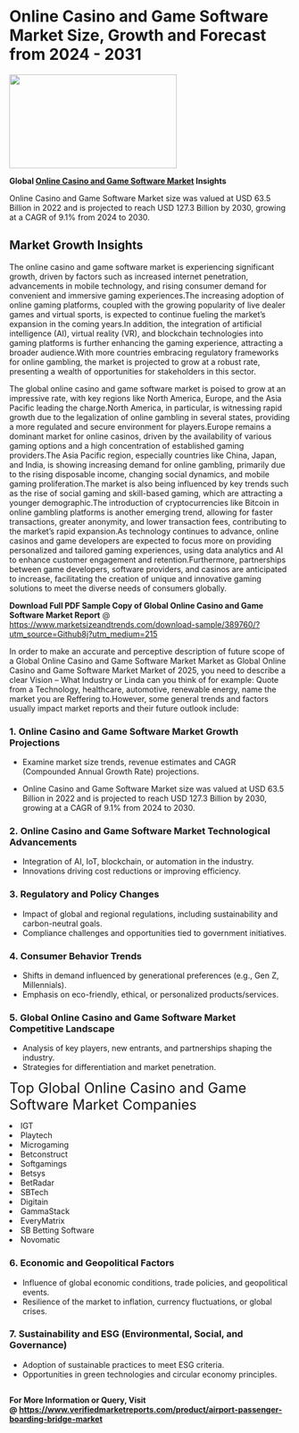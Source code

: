 <H1>Online Casino and Game Software Market Size, Growth and Forecast from 2024 - 2031</H1><img class="aligncenter size-medium wp-image-584254" src="https://thirdeyenews.in/wp-content/uploads/2024/09/Global-Market-Research-300x168.jpeg" alt="" width="300" height="168" /><p><strong>Global&nbsp;<a href="https://www.marketsizeandtrends.com/download-sample/389760/?utm_source=Github8j?utm_medium=215">Online Casino and Game Software Market</a> Insights</strong></p><p>Online Casino and Game Software Market size was valued at USD 63.5 Billion in 2022 and is projected to reach USD 127.3 Billion by 2030, growing at a CAGR of 9.1% from 2024 to 2030.</p><p><h2>Market Growth Insights</h2> <p>The online casino and game software market is experiencing significant growth, driven by factors such as increased internet penetration, advancements in mobile technology, and rising consumer demand for convenient and immersive gaming experiences.The increasing adoption of online gaming platforms, coupled with the growing popularity of live dealer games and virtual sports, is expected to continue fueling the market’s expansion in the coming years.In addition, the integration of artificial intelligence (AI), virtual reality (VR), and blockchain technologies into gaming platforms is further enhancing the gaming experience, attracting a broader audience.With more countries embracing regulatory frameworks for online gambling, the market is projected to grow at a robust rate, presenting a wealth of opportunities for stakeholders in this sector.</p> <p>The global online casino and game software market is poised to grow at an impressive rate, with key regions like North America, Europe, and the Asia Pacific leading the charge.North America, in particular, is witnessing rapid growth due to the legalization of online gambling in several states, providing a more regulated and secure environment for players.Europe remains a dominant market for online casinos, driven by the availability of various gaming options and a high concentration of established gaming providers.The Asia Pacific region, especially countries like China, Japan, and India, is showing increasing demand for online gambling, primarily due to the rising disposable income, changing social dynamics, and mobile gaming proliferation.The market is also being influenced by key trends such as the rise of social gaming and skill-based gaming, which are attracting a younger demographic.The introduction of cryptocurrencies like Bitcoin in online gambling platforms is another emerging trend, allowing for faster transactions, greater anonymity, and lower transaction fees, contributing to the market’s rapid expansion.As technology continues to advance, online casinos and game developers are expected to focus more on providing personalized and tailored gaming experiences, using data analytics and AI to enhance customer engagement and retention.Furthermore, partnerships between game developers, software providers, and casinos are anticipated to increase, facilitating the creation of unique and innovative gaming solutions to meet the diverse needs of consumers globally.<p><span class=""><strong>Download Full PDF Sample Copy of Global Online Casino and Game Software Market Report</strong> @ <a href="https://www.marketsizeandtrends.com/download-sample/389760/?utm_source=Github8j?utm_medium=215" target="_blank">https://www.marketsizeandtrends.com/download-sample/389760/?utm_source=Github8j?utm_medium=215</a></span></p><p>In order to make an accurate and perceptive description of future scope of a Global&nbsp;Online Casino and Game Software Market Market as Global&nbsp;Online Casino and Game Software Market Market of 2025, you need to describe a clear Vision &ndash; What Industry or Linda can you think of for example: Quote from a Technology, healthcare, automotive, renewable energy, name the market you are Reffering to.However, some general trends and factors usually impact market reports and their future outlook include:</p><h3>1.&nbsp;<strong>Online Casino and Game Software Market Growth Projections</strong></h3><ul><li>Examine market size trends, revenue estimates and CAGR (Compounded Annual Growth Rate) projections.</li><li><p>Online Casino and Game Software Market size was valued at USD 63.5 Billion in 2022 and is projected to reach USD 127.3 Billion by 2030, growing at a CAGR of 9.1% from 2024 to 2030.</p></li></ul><h3>2.&nbsp;<strong>Online Casino and Game Software Market Technological Advancements</strong></h3><ul><li>Integration of AI, IoT, blockchain, or automation in the industry.</li><li>Innovations driving cost reductions or improving efficiency.</li></ul><h3>3.&nbsp;<strong>Regulatory and Policy Changes</strong></h3><ul><li>Impact of global and regional regulations, including sustainability and carbon-neutral goals.</li><li>Compliance challenges and opportunities tied to government initiatives.</li></ul><h3>4.&nbsp;<strong>Consumer Behavior Trends</strong></h3><ul><li>Shifts in demand influenced by generational preferences (e.g., Gen Z, Millennials).</li><li>Emphasis on eco-friendly, ethical, or personalized products/services.</li></ul><h3>5.&nbsp;<strong>Global Online Casino and Game Software Market Competitive Landscape</strong></h3><ul><li>Analysis of key players, new entrants, and partnerships shaping the industry.</li><li>Strategies for differentiation and market penetration.</li></ul><p data-pm-slice="1 1 []"><span style="color: inherit; font-family: inherit; font-size: 25px;">Top Global Online Casino and Game Software Market Companies</span></p><div class="" data-test-id=""><p><li>IGT</li><li> Playtech</li><li> Microgaming</li><li> Betconstruct</li><li> Softgamings</li><li> Betsys</li><li> BetRadar</li><li> SBTech</li><li> Digitain</li><li> GammaStack</li><li> EveryMatrix</li><li> SB Betting Software</li><li> Novomatic</li></p></div><h3>6.&nbsp;<strong>Economic and Geopolitical Factors</strong></h3><ul><li>Influence of global economic conditions, trade policies, and geopolitical events.</li><li>Resilience of the market to inflation, currency fluctuations, or global crises.</li></ul><h3>7.&nbsp;<strong>Sustainability and ESG (Environmental, Social, and Governance)</strong></h3><ul><li>Adoption of sustainable practices to meet ESG criteria.</li><li>Opportunities in green technologies and circular economy principles.</li></ul><h2><strong style="font-size: 14px;">For More Information or Query, Visit @&nbsp;</strong><a style="background-color: #ffffff; font-size: 14px;" href="https://www.marketsizeandtrends.com/report/online-casino-and-game-software-market/" target="_blank">https://www.verifiedmarketreports.com/product/airport-passenger-boarding-bridge-market</a></h2>